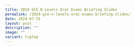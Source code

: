 ```yaml
---
title: 2024 GCE N Levels Oral Exams Briefing Slides
permalink: /2024-gce-n-levels-oral-exams-briefing-slides/
date: 2024-07-15
layout: post
description: ""
image: ""
variant: tiptap
---
```


